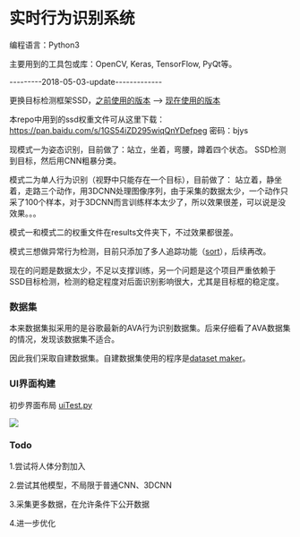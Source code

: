 # 实时行为识别系统

编程语言：Python3

主要用到的工具包或库：OpenCV, Keras, TensorFlow, PyQt等。

---------2018-05-03-update-------------

更换目标检测框架SSD，[之前使用的版本](https://github.com/rykov8/ssd_keras) --> [现在使用的版本](https://github.com/pierluigiferrari/ssd_keras)

本repo中用到的ssd权重文件可从这里下载：https://pan.baidu.com/s/1GS54iZD295wiqQnYDefpeg 密码：bjys

现模式一为姿态识别，目前做了：站立，坐着，弯腰，蹲着四个状态。 SSD检测到目标，然后用CNN粗暴分类。

模式二为单人行为识别（视野中只能存在一个目标），目前做了： 站立着，静坐着，走路三个动作，用3DCNN处理图像序列，由于采集的数据太少，一个动作只采了100个样本，对于3DCNN而言训练样本太少了，所以效果很差，可以说是没效果。。。

模式一和模式二的权重文件在results文件夹下，不过效果都很差。

模式三想做异常行为检测，目前只添加了多人追踪功能（[sort](https://github.com/abewley/sort)），后续再改。

现在的问题是数据太少，不足以支撑训练，另一个问题是这个项目严重依赖于SSD目标检测，检测的稳定程度对后面识别影响很大，尤其是目标框的稳定度。

### 数据集

本来数据集拟采用的是谷歌最新的AVA行为识别数据集。后来仔细看了AVA数据集的情况，发现该数据集不适合。

因此我们采取自建数据集。自建数据集使用的程序是[dataset maker](https://github.com/TianzhongSong/Dataset-maker-for-action-recognition)。


### UI界面构建

初步界面布局 [uiTest.py](https://github.com/TianzhongSong/Real-time-action-recognition-system/blob/master/ui/uiTest.py)

![](https://github.com/TianzhongSong/Action-Recognition-Research/blob/master/files/pose.gif)

### Todo

1.尝试将人体分割加入

2.尝试其他模型，不局限于普通CNN、3DCNN

3.采集更多数据，在允许条件下公开数据

4.进一步优化
